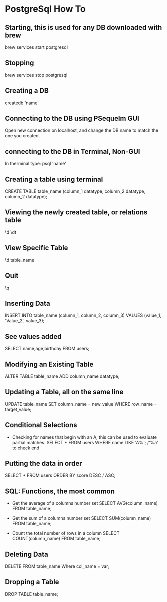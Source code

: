 
# PostgreSql How To

## Starting, this is used for any DB downloaded with brew
brew services start postgresql

## Stopping
brew services stop postgresql

## Creating a DB
createdb 'name'

## Connecting to the DB using PSequelm GUI
Open new connection on localhost, and change the DB name to match the one you created.

## connecting to the DB in Terminal, Non-GUI
In therminal type: psql 'name'


## Creating a table using terminal
CREATE TABLE table_name (column_1 datatype, column_2 datatype, column_2 datatype);

## Viewing the newly created table, or relations table
\d
\dt

## View Specific Table
\d table_name

## Quit
\q

## Inserting Data
INSERT INTO table_name (column_1, column_2, column_3) VALUES (value_1, 'Value_2', value_3);

## See values added
SELECT name,age,birthday FROM users;

## Modifying an Existing Table
ALTER TABLE table_name ADD column_name datatype;

## Updating a Table, all on the same line
UPDATE table_name
SET column_name = new_value
WHERE row_name = target_value;

## Conditional Selections

- Checking for names that begin with an A, 
    this can be used to evaluate partial matches.
SELECT * FROM users WHERE name LIKE 'A%';  /'%a' to check end


## Putting the data in order
SELECT * FROM users ORDER BY score DESC / ASC;


## SQL: Functions, the most common
- Get the average of a columns number set
SELECT AVG(column_name) FROM table_name;

- Get the sum of a columns number set
SELECT SUM(column_name) FROM table_name;

- Count the total number of rows in a column
SELECT COUNT(column_name) FROM table_name;

## Deleting Data
DELETE FROM table_name Where col_name = var;


## Dropping a Table
DROP TABLE table_name;